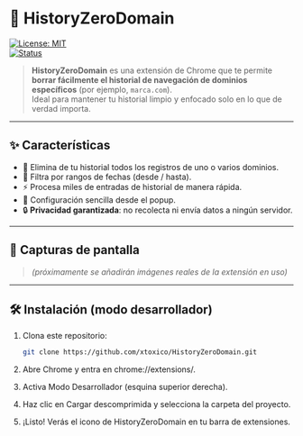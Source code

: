 # 🚀 HistoryZeroDomain

[![License: MIT](https://img.shields.io/badge/License-MIT-yellow.svg)](LICENSE)  
[![Status](https://img.shields.io/badge/status-en%20desarrollo-blue)](https://github.com/xtoxico/HistoryZeroDomain)

> **HistoryZeroDomain** es una extensión de Chrome que te permite **borrar fácilmente el historial de navegación de dominios específicos** (por ejemplo, `marca.com`).  
> Ideal para mantener tu historial limpio y enfocado solo en lo que de verdad importa.

---

## ✨ Características

- 🧹 Elimina de tu historial todos los registros de uno o varios dominios.
- 📅 Filtra por rangos de fechas (desde / hasta).
- ⚡ Procesa miles de entradas de historial de manera rápida.
- 💾 Configuración sencilla desde el popup.
- 🔒 **Privacidad garantizada**: no recolecta ni envía datos a ningún servidor.

---

## 📸 Capturas de pantalla

> *(próximamente se añadirán imágenes reales de la extensión en uso)*

---

## 🛠 Instalación (modo desarrollador)

1. Clona este repositorio:
   ```bash
   git clone https://github.com/xtoxico/HistoryZeroDomain.git


2. Abre Chrome y entra en chrome://extensions/.

3. Activa Modo Desarrollador (esquina superior derecha).

4. Haz clic en Cargar descomprimida y selecciona la carpeta del proyecto.

5. ¡Listo! Verás el icono de HistoryZeroDomain en tu barra de extensiones.